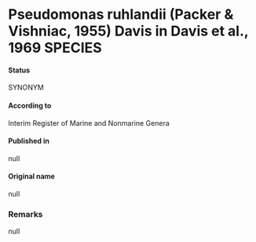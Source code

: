 # Pseudomonas ruhlandii (Packer & Vishniac, 1955) Davis in Davis et al., 1969 SPECIES

#### Status
SYNONYM

#### According to
Interim Register of Marine and Nonmarine Genera

#### Published in
null

#### Original name
null

### Remarks
null